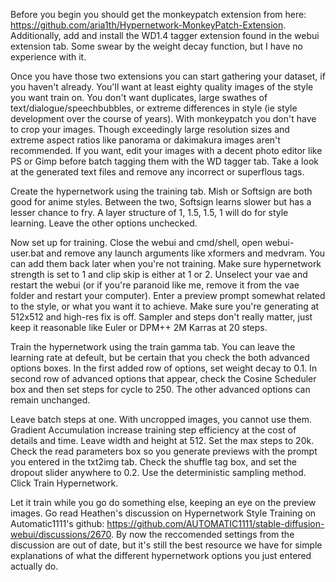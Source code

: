 Before you begin you should get the monkeypatch extension from here: https://github.com/aria1th/Hypernetwork-MonkeyPatch-Extension. Additionally, add and install the WD1.4 tagger extension found in the webui extension tab. Some swear by the weight decay function, but I have no experience with it.

Once you have those two extensions you can start gathering your dataset, if you haven't already. You'll want at least eighty quality images of the style you want train on. You don't want duplicates, large swathes of text/dialogue/speechbubbles, or extreme differences in style (ie style development over the course of years). With monkeypatch you don't have to crop your images. Though exceedingly large resolution sizes and extreme aspect ratios like panorama or dakimakura images aren't recommended. If you want, edit your images with a decent photo editor like PS or Gimp before batch tagging them with the WD tagger tab. Take a look at the generated text files and remove any incorrect or superflous tags.

Create the hypernetwork using the training tab. Mish or Softsign are both good for anime styles.  Between the two, Softsign learns slower but has a lesser chance to fry. A layer structure of 1, 1.5, 1.5, 1 will do for style learning. Leave the other options unchecked.

Now set up for training. Close the webui and cmd/shell, open webui-user.bat and remove any launch arguments like xformers and medvram. You can add them back later when you're not training. Make sure hypernetwork strength is set to 1 and clip skip is either at 1 or 2. Unselect your vae and restart the webui (or if you're paranoid like me, remove it from the vae folder and restart your computer). Enter a preview prompt somewhat related to the style, or what you want it to achieve. Make sure you're generating at 512x512 and high-res fix is off. Sampler and steps don't really matter, just keep it reasonable like Euler or DPM++ 2M Karras at 20 steps.

Train the hypernetwork using the train gamma tab. You can leave the learning rate at defeult, but be certain that you check the both advanced options boxes.  In the first added row of options, set weight decay to 0.1.  In second row of advanced options that appear, check the Cosine Scheduler box and then set steps for cycle to 250.   The other advanced options can remain unchanged.

Leave batch steps at one.  With uncropped images, you cannot use them. Gradient Accumulation increase training step efficiency at the cost of details and time. Leave width and height at 512. Set the max steps to 20k. Check the read parameters box so you generate previews with the prompt you entered in the txt2img tab. Check the shuffle tag box, and set the dropout slider anywhere to 0.2. Use the deterministic sampling method. Click Train Hypernetwork.

Let it train while you go do something else, keeping an eye on the preview images.  Go read Heathen's discussion on Hypernetwork Style Training on Automatic1111's github: https://github.com/AUTOMATIC1111/stable-diffusion-webui/discussions/2670. By now the reccomended settings from the discussion are out of date, but it's still the best resource we have for simple explanations of what the different hypernetwork options you just entered actually do.